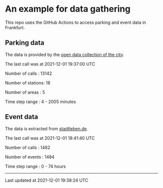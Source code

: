 # An example for data gathering

This repo uses the GitHub Actions to access parking and event data in Frankfurt.

## Parking data
The data is provided by the [open data collection of the city](https://www.offenedaten.frankfurt.de/).

The last call was at 2021-12-01 19:37:00 UTC

Number of calls   : 13142

Number of stations:    18

Number of areas   :     5

Time step range   :     4 -  2005 minutes


## Event data
The data is extracted from [stadtleben.de](https://stadtleben.de/frankfurt/).

The last call was at 2021-12-01 18:41:40 UTC

Number of calls   : 1482

Number of events  : 1484

Time step range   :    0 -   74 hours


----

Last updated at 2021-12-01 19:38:24 UTC
